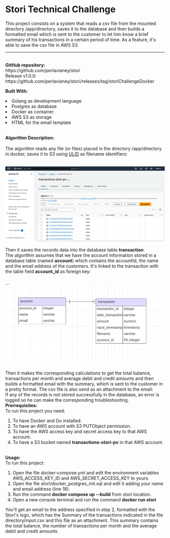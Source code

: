 <h1>Stori Technical Challenge</h1>

This project consists on a system that reads a csv file from the mounted directory /app/directory, saves it to the database and then builds a formatted email which is sent to the customer to let him know a brief summary of his transactions in a certain period of time.
As a feature, it's able to save the csv file in AWS S3.
<hr>
<br>
<strong>GitHub repository:</strong><br> 
https://github.com/perlavianey/stori<br>
Release v1.0.0: https://github.com/perlavianey/stori/releases/tag/storiChallengeDocker
<br>

<strong>Built With:</strong><br>
<li>Golang as development language</li>
<li>Postgres as database</li>
<li>Docker as container</li>
<li>AWS S3 as storage</li>
<li>HTML for the email template</li>
<br>

<strong>Algorithm Description:</strong><br><br>
The algorithm reads any file (or files) placed in the directory /app/directory in docker, saves it to S3 using [ULID](https://github.com/ulid/spec) as filename identifiers:<br><br>

![Alt text](screenshot_s3_aws.png?raw=true "AWS S3 screenshot")

Then it saves the records data into the database table <strong>transaction</strong>. <br>The algorithm assumes that we have the account information stored in a database table (named <strong>account</strong>) which contains the accountId, the name and the email address of the customers. It's linked to the transaction with the table field <strong>account_id</strong> as foreign key:<br><br>

![Alt text](screenshot_database_model.png?raw=true "Postgres Database Model")

<br>
Then it makes the corresponding calculations to get the total balance, transactions per month and average debit and credit amounts and then builds a formatted email with the summary, which is sent to the customer in a pretty format. The csv file is also send as an attachment to the email: <br>
If any of the records is not stored successfully in the database, an error is logged so he can make the corresponding troubleshooting.<br>
<strong>Prerrequisites:</strong><br>
To run this project you need:<br>
<ol>
<li>To have Docker and Go installed.</li>
<li>To have an AWS account with S3 PUTObject permission.</li>
<li>To have the AWS access key and secret access key to that AWS account.</li>
<li>To have a S3 bucket named  <strong>transactions-stori-pv</strong> in that AWS account.</li>
</ol>
<br>
<strong>Usage:</strong><br>
To run this project:<br>
<ol>
<li>Open the file docker-compose.yml and edit the environment variables AWS_ACCESS_KEY_ID and   AWS_SECRET_ACCESS_KEY to yours.</li>
<li>Open the file stori/docker_postgres_init.sql  and edit it adding your name and email address (line 18).</li>
<li>Run the command <strong>docker compose up --build</strong> from stori location.</li>
<li>Open a new console terminal and run the command <strong>docker run stori</strong></li>
</ol>

You'll get an email to the address specified in step 2, formatted with the Stori's logo, which has the Summary of the transactions indicated in the file directory/input.csv and this file as an attachment. This summary contains the total balance, the number of transactions per month and the average debit and credit amounts.